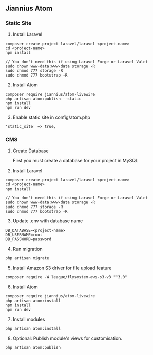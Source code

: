 ## Jiannius Atom

### Static Site

1. Install Laravel

```
composer create-project laravel/laravel <project-name>
cd <project-name>
npm install

// You don't need this if using Laravel Forge or Laravel Valet
sudo chown www-data:www-data storage -R
sudo chmod 777 storage -R
sudo chmod 777 bootstrap -R
```

2. Install Atom

```
composer require jiannius/atom-livewire
php artisan atom:publish --static
npm install
npm run dev
```

3. Enable static site in config/atom.php

```
'static_site' => true,
```


### CMS

1. Create Database

    First you must create a database for your project in MySQL

2. Install Laravel

```
composer create-project laravel/laravel <project-name>
cd <project-name>
npm install

// You don't need this if using Laravel Forge or Laravel Valet
sudo chown www-data:www-data storage -R
sudo chmod 777 storage -R
sudo chmod 777 bootstrap -R
```

3. Update .env with database name

```
DB_DATABASE=<project-name>
DB_USERNAME=root
DB_PASSWORD=password
```

4. Run migration

```
php artisan migrate
```

5. Install Amazon S3 driver for file upload feature

```
composer require -W league/flysystem-aws-s3-v3 "^3.0"
```

6. Install Atom

```
composer require jiannius/atom-livewire
php artisan atom:install
npm install
npm run dev
```

7. Install modules

```
php artisan atom:install
```

8. Optional: Publish module's views for customisation.

```
php artisan atom:publish
```